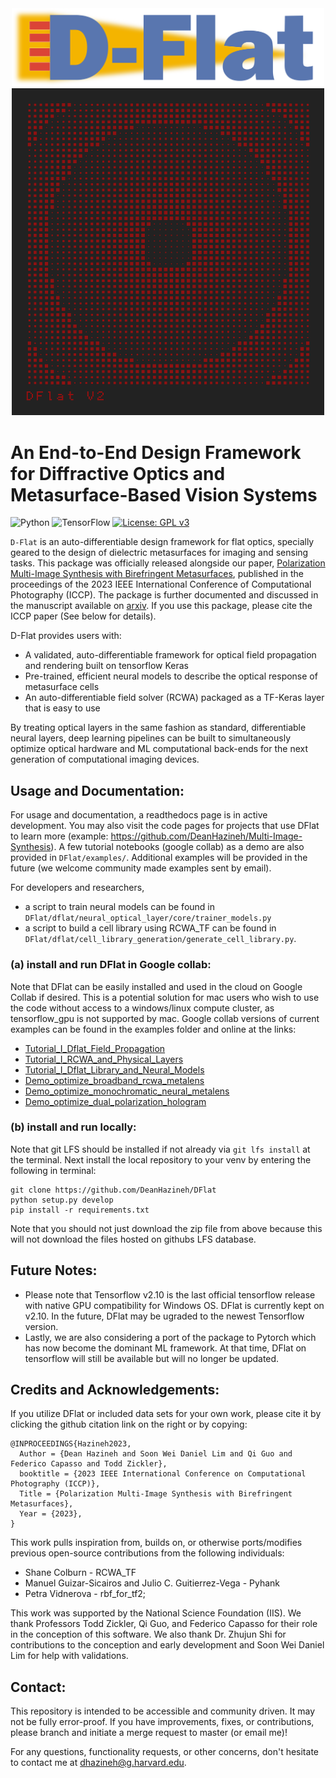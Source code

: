 <div align="center">
  <img src=/docs/imgs/DFlat_Long.png alt="Dflat" width="500"/>
</div>
<div align="center">
  <img src=/docs/imgs/autoGDS_metalens.png alt="Dflat" width="500"/>
</div>

# An End-to-End Design Framework for Diffractive Optics and Metasurface-Based Vision Systems
![Python](https://img.shields.io/badge/python-3670A0?style=for-the-badge&logo=python&logoColor=ffdd54)
![TensorFlow](https://img.shields.io/badge/TensorFlow-%23FF6F00.svg?style=for-the-badge&logo=TensorFlow&logoColor=white)
[![License: GPL v3](https://img.shields.io/badge/License-GPLv3-blue.svg)](https://www.gnu.org/licenses/gpl-3.0)

`D-Flat` is an auto-differentiable design framework for flat optics, specially geared to the design of dielectric metasurfaces for imaging and sensing tasks. This package was officially released alongside our paper,  <a href="https://deanhazineh.github.io/publications/Multi_Image_Synthesis/combined_paper.pdf" target="_blank"> Polarization Multi-Image Synthesis with Birefringent Metasurfaces</a>, published in the proceedings of the 2023 IEEE International Conference of Computational Photography (ICCP). The package is further documented and discussed in the manuscript available on <a href="https://arxiv.org/abs/2207.14780" target="_blank">arxiv</a>. If you use this package, please cite the ICCP paper (See below for details). 

D-Flat provides users with:
- A validated, auto-differentiable framework for optical field propagation and rendering built on tensorflow Keras
- Pre-trained, efficient neural models to describe the optical response of metasurface cells
- An auto-differentiable field solver (RCWA) packaged as a TF-Keras layer that is easy to use

By treating optical layers in the same fashion as standard, differentiable neural layers, deep learning pipelines can be built to simultaneously optimize optical hardware and ML computational back-ends for the next generation of computational imaging devices.

## Usage and Documentation:

For usage and documentation, a readthedocs page is in active development. You may also visit the code pages for projects that use DFlat to learn more (example: https://github.com/DeanHazineh/Multi-Image-Synthesis). A few tutorial notebooks (google collab) as a demo are also provided in `DFlat/examples/`. Additional examples will be provided in the future (we welcome community made examples sent by email).

For developers and researchers,

- a script to train neural models can be found in `DFlat/dflat/neural_optical_layer/core/trainer_models.py`
- a script to build a cell library using RCWA_TF can be found in `DFlat/dflat/cell_library_generation/generate_cell_library.py`.

### (a) install and run DFlat in Google collab:

Note that DFlat can be easily installed and used in the cloud on Google Collab if desired. This is a potential solution for mac users who wish to use the code without access to a windows/linux compute cluster,  as tensorflow_gpu is not supported by mac.
Google collab versions of current examples can be found in the examples folder and online at the links:
- <a href="https://colab.research.google.com/drive/1MknLVB6cQ1GQ2xRfHhlAfCQPiWXLHUM3?usp=sharing" target="_blank">Tutorial_I_Dflat_Field_Propagation</a>
- <a href="https://colab.research.google.com/drive/162Fg0P_QGiddUUeXUrJhikAdy2qpNXpc?usp=sharing" target="_blank">Tutorial_I_RCWA_and_Physical_Layers</a>
- <a href="https://colab.research.google.com/drive/1a27zLKMXfObyjQDF5nWZ9ug-7jWzmQer?usp=sharing" target="_blank">Tutorial_I_Dflat_Library_and_Neural_Models </a>
- <a href="https://colab.research.google.com/drive/1uGNU0PsCUunibnkyLZUnGa4Y54vj6XZ3?usp=sharing" target="_blank">Demo_optimize_broadband_rcwa_metalens</a>
- <a href="https://colab.research.google.com/drive/1F2KR87CHTBnMHkAHDb04F3FBHE0iUueV?usp=sharing" target="_blank">Demo_optimize_monochromatic_neural_metalens</a>
- <a href="https://colab.research.google.com/drive/1an1HWkMf0ynw0F1YZx5s82pKVwxw2E0X?usp=sharing" target="_blank">Demo_optimize_dual_polarization_hologram</a>

### (b) install and run locally:

Note that git LFS should be installed if not already via `git lfs install` at the terminal. Next install the local repository to your venv by entering the following in terminal:

```
git clone https://github.com/DeanHazineh/DFlat
python setup.py develop
pip install -r requirements.txt
```

Note that you should not just download the zip file from above because this will not download the files hosted on githubs LFS database.

## Future Notes:

- Please note that Tensorflow v2.10 is the last official tensorflow release with native GPU compatibility for Windows OS. DFlat is currently kept on v2.10. In the future, DFlat may be ugraded to the newest Tensorflow version.
- Lastly, we are also considering a port of the package to Pytorch which has now become the dominant ML framework. At that time, DFlat on tensorflow will still be available but will no longer be updated.

## Credits and Acknowledgements:
If you utilize DFlat or included data sets for your own work, please cite it by clicking the github citation link on the right or by copying:

```
@INPROCEEDINGS{Hazineh2023,
  Author = {Dean Hazineh and Soon Wei Daniel Lim and Qi Guo and Federico Capasso and Todd Zickler},
  booktitle = {2023 IEEE International Conference on Computational Photography (ICCP)}, 
  Title = {Polarization Multi-Image Synthesis with Birefringent Metasurfaces},
  Year = {2023},
}
```

This work pulls inspiration from, builds on, or otherwise ports/modifies previous open-source contributions from the following individuals:
 * Shane Colburn - RCWA_TF
 * Manuel Guizar-Sicairos and Julio C. Guitierrez-Vega - Pyhank
 * Petra Vidnerova - rbf_for_tf2; 
 
This work was supported by the National Science Foundation (IIS). We thank Professors Todd Zickler, Qi Guo, and Federico Capasso for their role in the conception of this software. We also thank Dr. Zhujun Shi for contributions to the conception and early development and Soon Wei Daniel Lim for help with validations.

## Contact:
This repository is intended to be accessible and community driven. It may not be fully error-proof.
If you have improvements, fixes, or contributions, please branch and initiate a merge request to master (or email me)!

For any questions, functionality requests, or other concerns, don't hesitate to contact me at dhazineh@g.harvard.edu. 

